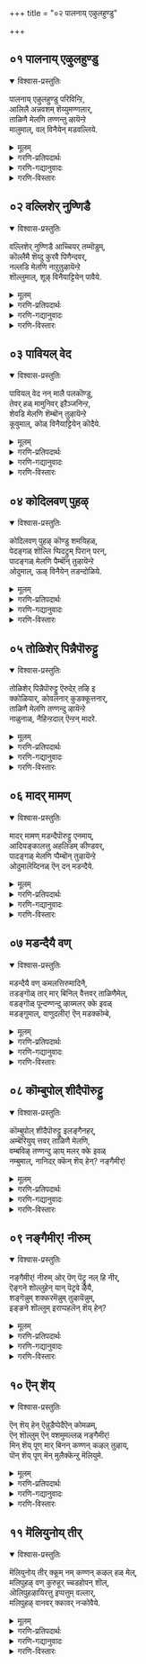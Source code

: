 +++
title = "०२ पालनाय् एऴुलहुण्डु"

+++


## ०१ पालनाय् एऴुलहुण्डु
<details open><summary>विश्वास-प्रस्तुतिः</summary>

पालनाय् एऴुलहुण्डु परिविन्ऱि,  
आलिलै अन्नवशम् शॆय्युमण्णलार्,  
ताळिणै मेलणि तण्णन्तु ऴायॆन्ऱे  
मालुमाल्, वल् विनैयेन् मडवल्लिये.
</details>

<details><summary>मूलम्</summary>

पालनाय् एऴुलहुण्डु परिविन्ऱि,  
आलिलै अन्नवशम् शॆय्युमण्णलार्,  
ताळिणै मेलणि तण्णन्तु ऴायॆन्ऱे  
मालुमाल्, वल् विनैयेन् मडवल्लिये.
</details>

<details><summary>गरणि-प्रतिपदार्थः</summary>

पालन् आय् = हसुगूसागि, एऱ् उलहुउण्डु = ऎळुलोकगळन्नू कबळिसि, परिवु इन्ऱि = याव बगॆय कष्टवू इल्लदॆ \(ऎच्चरविल्लदन्तॆ\), आल् इलै= आलद ऎलॆय मेलॆ, अन्नवशम् = योगनिद्दॆयन्नु, शॆय्युम् = माडुत्तिरुव, अण्णलार् = स्वामिय, ताळ् इणै = ऎरडु पादगळ, मेल् अणि= मेलॆ मुडिसिद, तण् = तम्पाद, अम् = सॊबगिन, तुऴाय् ऎन्ऱे = तुलसि ऎन्तले, मालुमाल् = व्यामोहगॊळ्ळुत्ताळॆ, अय्यो, वल् विनैयेन् = कडुपापिष्ठळे, मडवल्लिये = युवकळाद मगळे. 
</details>

<details><summary>गरणि-गद्यानुवादः</summary>

अय्यो युवकळाद मगळु, हसुगूसागि एळु लोकगळन्नु कबळिसि, याव बगॆय कष्टवू इल्लदन्तॆ आलद ऎलॆय मेलॆ योगनिद्दॆयन्नु माडुत्तिरुव स्वामिय ऎरडु पादगळ मेलॆ मुडिसिद तम्पाद सॊबगिन तुलसि ऎन्तले व्यामोहगॊण्डिद्दाळॆ. 
</details>

<details><summary>गरणि-विस्तारः</summary>

ई तिरुवाय् मॊऴियल्लि आळ्वाररदु नायकी भाव. अवर नायकनु सर्वेश्वर. यौवन तुम्बिद सुन्दरयुवतियागि आळ्वाररु भगवन्तनल्लि अतिशयवाद व्यामोहगॊण्डिद्दारॆ. तन्न नायकनिन्द अगलि, अवनॊडनॆ मत्तॆ कूडिकॊळ्ळुवुदक्कागि हम्बलिसुत्तिद्दाळॆ ’नायकि’ अल्लदॆ, तन्न नायकन तिरुवडिगळल्लि मुडिसिद तुलसिय हारक्कागि कातरळागिद्दाळॆ.

भगवन्तनु सर्वरक्षकनष्टॆ. महाप्रळय बन्दाग ऎल्लवू सरवनाशवागदन्तॆ इडिय सृष्टियन्नॆल्ला ऒट्टागि कबळिसि, अदन्नु बीजरूपदल्लि तन्न हॊट्टॆयल्लिट्टु रक्षिसुत्तानॆ. मत्तॆ सृष्टिसमय बरुववरॆगू तानॊन्दु हसुगूसागि, निर्लिप्ततॆयिन्द, ऒन्दु आलद ऎलॆय मेलॆ मलगि योगनिद्दॆयल्लिरुत्तानॆ. इन्थ अद्भुतकारियाद भगवन्तनन्नु ऒम्मनदिन्द आश्रयिसबेकु. अवन तिरुवडिगळ प्रसादवन्नुअदर फलवागि पडॆदुकॊळ्ळबेकु. इदु आळ्वारर आशय. 

तायि हेळुत्ताळॆ- महाप्रळयदल्लि, एळुलोकगळन्नू ऒट्टागि कबळिसि, अपार जलराशियल्लि ऒन्दु आलदॆलॆयमेलॆ हसुगूसागि निद्रिसुववन तिरुवडिगळ मेलॆ अलङ्करिसिरुव तुलसियहारक्कागि युवतियाद नन्न मगळु हम्बलिसुत्तिद्दाळल्ल\! अवळ आशॆगॆ एनॆन्नोण\!
</details>



## ०२ वल्लिशेर् नुण्णिडै
<details open><summary>विश्वास-प्रस्तुतिः</summary>

वल्लिशेर् नुण्णिडै आच्चियर् तम्मॊडुम्,  
कॊल्लैमै शॆय्दु कुरवै पिणैन्दवर्,  
नल्लडि मेलणि नाऱुतुऴायॆन्ऱे  
शॊल्लुमाल्, शूऴ् विनैयाट्टियेन् पावैये.
</details>

<details><summary>मूलम्</summary>

वल्लिशेर् नुण्णिडै आच्चियर् तम्मॊडुम्,  
कॊल्लैमै शॆय्दु कुरवै पिणैन्दवर्,  
नल्लडि मेलणि नाऱुतुऴायॆन्ऱे  
शॊल्लुमाल्, शूऴ् विनैयाट्टियेन् पावैये.
</details>

<details><summary>गरणि-प्रतिपदार्थः</summary>

वल्लिशेर् = बळ्ळियन्तॆ \(बळुकुव\), नुण् = अति सण्ण, इडै = नडुवुळ्ळ, आच्चियर् तम्मॊडुम् = गॊल्लतियरॊडनॆ, कॊल्लिमै शॆय्दु = हद्दुमीरिद चेष्टॆगळन्नु माडि, कुरवै पिणैन्दवर् = रासक्रीडॆयन्नाडिदवन, नल् अडिमेल् = सॊबगिन \(ऒळ्ळॆय\) तिरुवडिगळ मेलॆ, अणि = तॊडिसिरुव \(अलङ्करिसिरुव\), नाऱु = परिमळ तुम्बिद, तुऴाय् ऎन्ऱे = तुलसि ऎन्तले, शॊल्लुम् = हेळुत्ताळॆ, आल् = अय्यो, शूळ् विनैयाट्टियेन् = अपरिमितवाद पापगळन्नु माडिदवळाद नन्न, पावैये = मगळे. 
</details>

<details><summary>गरणि-गद्यानुवादः</summary>

अपरिमितवाद पापगळन्नु माडिदवळाद नन्न मगळु, बळ्ळियन्तॆ बळुकुव अतिसण्ण नडुवुळ्ळ गॊल्लतियरॊडनॆ हद्दु मीरिद चेष्टॆगळन्नु माडि, रासक्रीडॆयनाडिदवन ऒळ्ळॆय तिरुवडिगळ मेलॆ अलङ्करिसिरुव परिमळ तुम्बिद तुलसि ऎन्तले हेळुत्ताळॆ, अय्यो\! 
</details>

<details><summary>गरणि-विस्तारः</summary>

इल्लि भगवन्तन श्रीकृष्णावतारद ऎरडु आश्चर्यकर प्रसङ्गगळन्नु हेळलागुत्तदॆ. 

श्रीकृष्णनु नन्दगोकुलदल्लि बॆळॆदद्दु अवनु हन्नॊन्दु वर्षवयस्सिनवरॆगॆ मात्र. अष्टरल्ले अवनु नाना अतिमानुषकार्यगळन्नु नडॆसि ऎल्लरन्नू बॆरगुगॊळिसिदनु. अवुगळल्लि, तन्न अत्याकर्षकतॆयिन्दलू, मधुरवाद वेणुनाददिन्दलू गोकुलद स्त्रीयरन्नु व्यामोहगॊळ्ळुवन्तॆ माडिद्दु. अवन वेणुनादवन्नु केळिद कूडले अवरु माडुत्तिद्द कार्यगळन्नु अल्लल्लिगे कैबिट्टु, यार अङ्कॆगू जग्गदॆ, वेणुनाद बन्द कडॆगॆ अवरॆल्लरू धाविसुत्तिद्दद्दु ऒन्दु. ऒन्दु शरत्कालद हुण्णिमॆय रात्रि सुन्दरवाद बॆळदिङ्गळल्लि तन्न मनमोहक वेणुगानदिन्द नन्दगोकुलद गॊल्लयुवतियरन्नॆल्ला आकर्षिसि, ऊर हॊरगण बयलिनल्लिसेरुवन्तॆ माडिदनु. बळिक, ऒब्बॊब्ब गॊल्लतियॊडनॆ ऒब्बॊब्ब कृष्णनागि निन्तु, आनन्ददिन्द अवरॆल्ल मैमरॆतु कुणिदाडुवन्तॆ माडि, रासक्रीडॆयन्नाडिद्दु ऎरडनॆय प्रसङ्ग. 

तायि हेळुत्ताळॆ- नन्न मगळु श्रीकृष्णावतारियागि आश्चर्यकर कार्यगळन्नु नडॆसिद सर्वेश्वरनल्लि अतिशयवागि व्यामोहगॊण्डिद्दाळॆ. अवन पवित्रतिरुवडिगळिगॆ मुडिसिरुव परिमळ तुम्बिद तुलसिय हारक्कागि परितपिसुत्तिद्दाळॆ, अय्यो.
</details>



## ०३ पावियल् वेद
<details open><summary>विश्वास-प्रस्तुतिः</summary>

पावियल् वेद नन् मालै पलकॊण्डु,  
तेवर् हळ् मामुनिवर् इऱैञ्जनिन्ऱ,  
शेवडि मेलणि शॆम्बॊन् तुऴायॆन्ऱे  
कूवुमाल्, कोळ् विनैयाट्टियेन् कॊदैये.
</details>

<details><summary>मूलम्</summary>

पावियल् वेद नन् मालै पलकॊण्डु,  
तेवर् हळ् मामुनिवर् इऱैञ्जनिन्ऱ,  
शेवडि मेलणि शॆम्बॊन् तुऴायॆन्ऱे  
कूवुमाल्, कोळ् विनैयाट्टियेन् कॊदैये.
</details>

<details><summary>गरणि-प्रतिपदार्थः</summary>

पा इयल् = गानक्कॆ हॊन्दिकॊण्डिरुव \(छन्दो बद्धवाद\), वेदम् = वेदगळ, नल् पलमालै = उत्तमवाद हलवारु मालॆगळन्नु, कॊण्डु = बळसुत्ता, शेवर् हळ् = देवतॆगळु, मामुनिवर् = महर्षिगळू, इऱैञ्ज निन्ऱ = स्तुतिसुत्तिरुववन, शे अडि मेल् = सुन्दरवाद तिरुवडिगळ मेलॆ, अणि = मुडिसिरुव, शॆम् पॊन् = अपरञ्जि चिन्नदन्थ, तुऴाय् ऎन्ऱे = तुलसि ऎन्तले, कूवुम् = कूगिहेळुत्ताळॆ, आल् = अय्यो, कोळ् विनैयाट्टियेन् = प्रबल पापगळन्नु माडिदवळाद नन्न, कोदैये = \(सुन्दरवाद कूदलुळ्ळ\) मगळे. 
</details>

<details><summary>गरणि-गद्यानुवादः</summary>

गानक्कॆ हॊन्दिकॊण्डिरुव \(छन्दोबद्धवाद\) वेदगळ उत्तमवाद हलवारु मालॆगळन्नु बळसिकॊण्डु, देवतॆगळू महर्षिगळू स्तुतिसुत्तिरुववन सुन्दरवाद तिरुवडिगळ मेलॆ मुडिसिरुव अपरञ्जि चिन्नदन्थ तुलसि ऎन्तले, प्रबलपातकगळन्नु माडिदवळाद नन्न मगळु \(सुन्दरवाद तलॆगूदलुळ्ळवळु\) कूगुत्ताळल्ल, अय्यो. 
</details>

<details><summary>गरणि-विस्तारः</summary>

सर्वेश्वरनु पाल्गडलल्लि शेषनन्नु हासुगॆयागि माडिकॊण्डु, लक्ष्मीदेवियिन्द नित्यकैङ्कर्य माडिसिकॊण्डु पवडिसिरुव विभवावतारिय विवरणॆ इल्लि बरुत्तदॆ. 

तायि हेळुत्ताळॆ- सुन्दरवाद उद्दवाद तलॆगूदलुळ्ळ नन्न ऎळॆय हरॆयद मगळु ब्रह्मादि देवतॆगळिन्द नारदादि महर्षिगळिन्दलू प्रतिदिनवू पूजिसि स्तुतिसल्पडुव सर्वेश्वरन तिरुवडिगळिगॆ समर्पिसिरुव तुलसिय हारबेकॆन्दु परितपिसुत्तिद्दाळॆ, अय्यो.
</details>



## ०४ कोदिलवण् पुहऴ्
<details open><summary>विश्वास-प्रस्तुतिः</summary>

कोदिलवण् पुहऴ् कॊण्डु शमयिहळ्,  
पेदङ्गळ् शॊल्लि प्पिदट्रुम् पिरान् परन्,  
पादङ्गळ् मेलणि पैम्बॊन् तुऴायॆन्ऱे  
ओदुमाल्, ऊऴ् विनैयेन् तडन्दोळिये.
</details>

<details><summary>मूलम्</summary>

कोदिलवण् पुहऴ् कॊण्डु शमयिहळ्,  
पेदङ्गळ् शॊल्लि प्पिदट्रुम् पिरान् परन्,  
पादङ्गळ् मेलणि पैम्बॊन् तुऴायॆन्ऱे  
ओदुमाल्, ऊऴ् विनैयेन् तडन्दोळिये.
</details>

<details><summary>गरणि-प्रतिपदार्थः</summary>

कोदु इल् = कॊरतॆये इल्लद, वण् = विलक्षणवाद, पुहऴ् = गुणकीर्तिगळन्नु, कॊण्डु = ऎत्तिकॊण्डु, शमयिहळ् = \(विविधामतानुयायिगळु, पेदङ्गळ् शॊल्लि= \(विधविधवागि\) भेदगळन्नु कल्पिसिकॊण्डु हेळि, पिदट्रुम् = वदरुत्तिरुव \(वटगुट्टुव\), पिरान् = सर्वेश्वरनाद, परन् = परदल्लिरुववन, पादङ्गळ् = पादगळ, मेल् = मेलॆ, अणि = अलङ्कृतवागिरुव, पै = सुन्दरवाद पॊन् = चिन्नदन्थ, तुऴाय् = तुलसि, ऎन्ऱे = ऎन्तले, ओदुम् = पठिसुत्ताळॆ, आल् = अय्यो, ऊऴ् विनैयेन् = मितियिल्लद पापिष्ठळाद नन्न, तड तोऴिये = उद्दनाद तोळुगळुळ्ळवळे. 
</details>

<details><summary>गरणि-गद्यानुवादः</summary>

कॊरतॆये इल्लद अद्वितीयवाद गुणकीर्तिगळन्नु ऎत्तिकॊण्डु मतानुयायिगळु भेदगळन्नु कल्पिसिकॊण्डु वटगुट्टुव परात्परन पादगळ मेलॆ अलङ्कृतवाद चिन्नदन्तॆ सुन्दरवाद तुलसि ऎन्तले ओदुत्तिद्दाळॆ, अय्यो, मितिमीरिद पापिष्ठळाद नन्न उद्दनाद तोळुगळुळ्ळवळे. 
</details>

<details><summary>गरणि-विस्तारः</summary>

कॊरतॆये इल्लद अद्वितीयवाद गुणकीर्तिगळन्नु ऎत्तिकॊण्डु मतानुयायिगळु भेदगळन्नु कल्पिसिकॊण्डु वटगुट्टुवपरात्परन पादगळ मेलॆ अलङ्कृतवाद चिन्नदन्तॆ सुन्दरवाद तुलसि ऎन्तले ओदुत्तिद्दाळॆ, अय्यो, मितिमीरिद पापिष्ठळादनन्नु उद्दनाद तोळुगळुळ्ळवळे. 

इल्लि भगवन्तन ’परत्व’द विषयवन्नु ऎत्तिकॊळ्ळलागिदॆ. परदल्लिरुव सर्वेश्वरनु परिशुद्धनु, परिपूर्णनु मत्तु सर्वरक्षकनु. अवन गुणगळु असङ्ख्यातवादवु, कीर्ति अपारवादद्दु. 

बेरॆबेरॆ मतगळन्नु अनुसरिसुव भूलोकवासिगळु आ सर्वेश्वरन कळङ्करहितवाद गुणकीर्तिगळन्नु तम्म मतबोधॆगॆ तक्कन्तॆ बण्णकट्टि, भेदगळन्नु कल्पिसिकॊण्डु वाग्वाद माडुत्तारॆ. आ मूलक तम्म मतवे हॆच्चॆन्दू, तम्म वादवे सरियॆन्दू, कॊच्चिकॊळ्ळुत्तारॆ. याव मतानुयायि एने हेळलि भगवन्तनु मात्र निष्कळङ्कनाद, परिपूर्णनाद सर्वेश्वरनॊब्बने. 

तायि हेळुत्ताळॆ- याव रीतियलू कॊरतॆयिल्लद गुणपरिपूर्णनाद परात्परनाद सर्वेश्वरन पादगळन्नु अलङ्करिसिरुव तुलसिय हारक्कागि उद्दनाद तोळुगळु सुन्दरियाद नन्न मगळु आशिसि कॊरगुत्ताळल्ल, नानॆन्थ कडुपापि\! अदन्नु अवळिगॆ ऒदगिसि कॊडलारॆनल्ल\!
</details>



## ०५ तोळिशेर् पिन्नैपॊरुट्टु
<details open><summary>विश्वास-प्रस्तुतिः</summary>

तोळिशेर् पिन्नैपॊरुट्टु ऎरुदेऱ् तऴि इ  
क्कोळियार्, कोवलनार् कुडक्कूत्तनार्,  
ताळिणै मेलणि तण्णन्दु ऴायॆन्ऱे  
नाळुनाळ्, नैहिन्ऱदाल् ऎन्ऱन् मादरे.
</details>

<details><summary>मूलम्</summary>

तोळिशेर् पिन्नैपॊरुट्टु ऎरुदेऱ् तऴि इ  
क्कोळियार्, कोवलनार् कुडक्कूत्तनार्,  
ताळिणै मेलणि तण्णन्दु ऴायॆन्ऱे  
नाळुनाळ्, नैहिन्ऱदाल् ऎन्ऱन् मादरे.
</details>

<details><summary>गरणि-प्रतिपदार्थः</summary>

तोळि = \(सुन्दरवाद\) उद्दनाद तोळुगळुळ्ळवळू, शेर् = सौन्दर्यदिन्द कूडिदवळू आद, पिन्नैपॊरुट्टु = नप्पिन्नैदेविगोस्करवागि, ऎरुदु एऴ् = एळु गूळिगळन्नु, तऴिइकोळियार् = अडगिसिद शक्तियुळ्ळवनू, कोवलनार् = गोवळनादवनू \(गोवळनागि अवतरिसिदवनू\), कुडम् कूत्तनार् = कॊडद कुणितवन्नाडिदवनू, आद श्रीकृष्णावतारिय, ताळ् इणै = ऎरडु पादगळ, मेल् = मेलॆ, अणि = अलङ्कृतवाद, तण्= तम्पाद, अम् = सुन्दरवाद, तुऴाय् ऎन्ऱे = तुलसि ऎन्नुत्तले, नाळुम् नाळ् = प्रतिदिनवू, नैहिरदु = कॊरगुत्तिद्दाळॆ, आल् = अय्यो, ऎन् तन् मादरे = नन्न मगळे. 
</details>

<details><summary>गरणि-गद्यानुवादः</summary>

उद्दवाद तोळुगळुळ्ळ सुन्दरियाद नप्पिन्नैदेविगोस्करवागि एळु गूळिगळन्नु अडगिसिद समर्थनादवनू, गोवळनागि अवतरिसिदवनू, कॊडद कुणितवन्नाडिदवनू आद श्रीकृष्णावतारिय ऎरडु पादगळ मेलॆ अलङ्कृतवाद तम्पाद मत्तु सुन्दरवाद तुलसि ऎन्नुत्तले दिनदिनवू नन्न मगळु कॊरगुत्ताळल्ल.
</details>

<details><summary>गरणि-विस्तारः</summary>

इल्लि भगवन्तन लीलावतारद विषयवन्नु ऎत्तिकॊळ्ळलागिदॆ. भगवन्तन अवतारगळल्लि, मानुष मत्ति अतिमानुष लीलॆगळल्लि परिपूर्णनॆन्दु व्यक्तपडिसिद श्रीकृष्णावतारवन्नु कुरितु हेळलागुत्तदॆ. 

“तोळि शेर् नप्पिन्नै पॊरुट्टु ऎरुदेऴ् तऴी इक्कोळियार्” – श्रीकृष्णनु नप्पिन्नैदेवियन्नु मदुवॆयाद विषयविदु. गोवळकुलद कुम्भनॆम्ब राजनु तानु साकि कॊब्बिसिद्द एळु गूळिगळन्नु ऒब्बने ऎदुरिसि यारु अवुगळन्नु कट्टिहाकुवनो अवनिगॆ तन्न एकैकपुत्रियू परमसुन्दरियू आद सत्यॆ \(नप्पिन्नै\) ऎम्बवळन्नु कॊट्टु मदुवॆ माडिकॊडुवुदागि फणतॊट्टिद्दनु. श्रीकृष्णनिगॆ ई विषय तिळियितु. कूडले अवनु अल्लिगॆ होगि, एळुगूळिगळन्नू ऒब्बने ऎदुरिसि, अवुगळन्नडगिसि, कट्टिहाकिदनु. मत्तु सत्यॆयन्नु मदुवॆयादनु. भगवन्तन सामर्थ्यक्कॆ ऎणॆयुण्टॆ? 

“कोवलनार्, कुडाक्कूत्तनार्” – भगवन्तनु देवकि वसुदेवरिगॆ नीडिद वरक्कॆ फलवागि, गोवळकुलदल्लि, अवर मगनागि हुट्टिदनु. अवनु चिक्कन्दिनल्लि नानालीलाविनोदगळिन्द गोवळकुलक्के अच्चुमॆच्चादनु. कॊडद कुणितवन्नाडुवुदरल्लि तानु अद्वितीय चतुरनू चमत्कारियू ऎन्दु आडि तोरिसि, अवरन्नॆल्ला बॆरगुगॊळिसिदनु. 

तायि हेळुत्ताळॆ- गोवळनागि हुट्टि, कॊडद कुणितदल्लि साटियिल्लदवनु ऎनिसिकॊण्ड, कॊब्बि बॆळॆद एळु गूळिगळन्नू ऒब्बने ऎदुरिसि अवुगळन्नडगिसिद परमसमर्थनाद श्रीकृष्णावतारियाद भगवन्तन तिरुवडिगळ मेलॆ मुडिसिरुव तम्पाद सॊबगिन तुलसिगागि दिनदिनवू ऎडॆबिडदन्तॆ हम्बलिसुत्ता नन्न मगळु कृशळागिद्दाळल्ल?
</details>



## ०६ मादर् मामण्
<details open><summary>विश्वास-प्रस्तुतिः</summary>

मादर् मामण् मडन्दैपॊरुट्टु एनमाय्,  
आदियङ्कालत्तु अहलिडम् कीण्डवर्,  
पादङ्गळ् मेलणि प्पैम्बॊन् तुऴायॆन्ऱे  
ओदुमालॆय्दिनळ् ऎन् दन् मडन्दैये.
</details>

<details><summary>मूलम्</summary>

मादर् मामण् मडन्दैपॊरुट्टु एनमाय्,  
आदियङ्कालत्तु अहलिडम् कीण्डवर्,  
पादङ्गळ् मेलणि प्पैम्बॊन् तुऴायॆन्ऱे  
ओदुमालॆय्दिनळ् ऎन् दन् मडन्दैये.
</details>

<details><summary>गरणि-प्रतिपदार्थः</summary>

मादर् = सुन्दरियाद, मा मण् = विस्तारवाद भूमियॆम्ब, मडन्दै पॊरुट्टु = श्रीमतिगोस्कर, एनम् आय् = महावराहनागि, आदि = आदियल्लि, अम् कालत्तु = सुन्दरवाद कालदल्लि, अहल् इडम् = विस्तारवाद भूमण्डलवन्नु, कीण्डवर् = हिडिदु ऎत्तिदवन, पादङ्गळ्मेल् = पादगळ मेल् = पादगळ मेलॆ, अणि = अलङ्कृतवाद, प्पॆपॊन् तुऴाय् ऎन्ऱे = चिन्नदन्तॆ सुन्दरवाद \(आकर्षकवाद\) तुलसि ऎन्तले, ओदुम् = हेळुवन्थ, माल्= व्यामोहवन्नु, ऎय्दिनळ् = हॊन्दिदळु. ऎन् तन् = नन्न, मडन्दैये = मगळे. 
</details>

<details><summary>गरणि-गद्यानुवादः</summary>

सुन्दरियाद श्रेष्ठळाद भूमियॆम्ब श्रीमतिगोस्कर आदियल्लिसुन्दरवाद कालदल्लि महावराहनागि, विस्तारवाद भूमण्डलवन्नु हिडिदु ऎत्तिदवन पादगळ मेलॆ अलङ्कृतवाद चिन्नदन्तॆ सुन्दरवू आकर्षकवू आद तुलसि ऎन्तले हेळुत्तिरुवन्थ व्यामोहवन्नु नन्न मगळु हॊन्दिदळु. 
</details>

<details><summary>गरणि-विस्तारः</summary>

इल्लि सर्वेश्वरन मत्तॊन्दु अवतारवन्नु कुरितु हेळलागुत्तदॆ. 

हिन्दॆ, ऒन्दु कालदल्लि, हिरण्याक्षनॆम्ब राक्षसनु भूमियन्नु अपहरिसिकॊण्डु, विस्तारवाद कडलल्लि मुळुगि ऎल्लियो अडगिकॊण्डनु. भगवन्तनु आ भूदेवियन्नु रक्षिसुवुदक्कागि, महावराहनागि अवतरिसि, घुडिघुडिसुत्ता नीरिनल्लि नुग्गि, अडगिकॊण्डिद्द हिरण्याक्षनन्नु तन्न कोरॆहल्लिनिन्द सीळिहाकि, नीरिनल्लि अडगिद्द भूमियन्नु हिडिदु मेलक्कॆत्ति अदन्नु अदर स्थळदल्लि निल्लिसिदनु. आग ब्रह्मादि देवतॆगळु अल्लिगॆ बन्दु, दिव्यवाद तुलसियिन्द स्वामिय तिरुवडिगळन्नु अर्चिसि स्तुतिसिदरु. 

तायि हेळुत्ताळॆ- हिन्दॆ, ऒन्दु ऒळ्ळॆय कालदल्लि भूदेवियु नीरिनल्लि अडगि होगिद्दाग, भगवन्तनु महावराहनागि अवतरिसि, तन्न कोरॆहल्लिनिन्द भूदेवियन्नु मेलक्कॆत्तिदनु. अवन पादगळिगॆ मुडिसिद दिव्यवाद तुलसिगागि नन्न मगळु व्यामोहगॊण्डु कातरगॊण्डिद्दाळॆ अय्यो. 

“अहलिडम् कीण्डवर्” – ऎम्बल्लि, “अहल् इडम्” – विशालवाद स्थळवन्नु, ऎन्दरॆ, ऎदॆयन्नु,”कीण्डवर्’ – सीळिदवन – ऎन्दू अर्थमाडबहुदु ऎनिसुत्तदॆ.
</details>



## ०७ मडन्दैयै वण्
<details open><summary>विश्वास-प्रस्तुतिः</summary>

मडन्दैयै वण् कमलत्तिरुमादिनै,  
तडङ्गॊळ् तार् मार् बिनिल् वैत्तवर् ताळिणैमेल्,  
वडङ्गॊळ् पून्दण्णन्दु ऴाय्मलर् क्के इवळ्  
मडङ्गुमाल्, वाणुदलीर्\! ऎन् मडक्कॊम्बे,
</details>

<details><summary>मूलम्</summary>

मडन्दैयै वण् कमलत्तिरुमादिनै,  
तडङ्गॊळ् तार् मार् बिनिल् वैत्तवर् ताळिणैमेल्,  
वडङ्गॊळ् पून्दण्णन्दु ऴाय्मलर् क्के इवळ्  
मडङ्गुमाल्, वाणुदलीर्\! ऎन् मडक्कॊम्बे,
</details>

<details><summary>गरणि-प्रतिपदार्थः</summary>

मडन्दैयै = युवतियाद, वण् = सुन्दरवाद, कमलम् = कमलदल्लि हुट्टिद, तिरुमादिनै = श्रीदेवियन्नु, तडम् कॊळ् = विशालवाड, तार् मार्बिनिल् = मालॆयन्नु धरिसिरुव ऎदॆयल्लि, वैत्त = इट्टुकॊण्ड ताळ् इणै मेल् = ऎरडु पादगळ मेलॆ, वडम् कॊळ् = अलङ्कृतवाद, पू = सुन्दरवाद, तण् अम् तुऴाय्मलर् क्के = तम्पाद मत्तु सॊबगिन तुलसिय हूविगागि, इवळ् = इवळु, मडङ्गुम् आल् = सॊरगिहोगुत्ताळॆ अय्यो, वाळ् नुदलीर् = हॊळपुळ्ळ नॆत्तियुळ्ळवरे, ऎन् = नन्न, मडक्कॊम्बे = मुग्धबालकिये. 
</details>

<details><summary>गरणि-गद्यानुवादः</summary>

हॊळपुळ्ळ नॆत्तियवरे, नन्न मुग्धबालकियाद इवळु युवतियाद, सुन्दरवाद कमलदल्लि हुट्टिद श्रीदेवियन्नु विशालवाद, मालॆयन्नु धरिसिद, ऎदॆयल्लि इट्टुकॊण्ड ऎरडु पादगळ मेलॆ अलङ्कृतवाद सुन्दरवाद तम्पाद मत्तु सॊबगिन तुलसिय हूविगागि सॊरगिहोगुत्तिद्दाळॆ, अय्यो. 
</details>

<details><summary>गरणि-विस्तारः</summary>

समुद्रमथनद कालदल्लि पाल्गडलल्लि कमलदल्लि उद्भविसिद श्रीदेवियु वरिसि मदुवॆयाद विषयवन्नु कुरित सूचनॆ इल्लिदॆ. 

परस्पर विरोधिगळाद देवासुररन्नु कूडिसि, अवरिन्द पाल्गडलन्नु भगवन्तनु कडॆयिसिदाग, मुख्यवागि बेकागिद्द अमृतवल्लदॆ, बेरॆ अनेक अपरूप वस्तुगळु उद्भविसिदवु. आग, कमलद हूविनल्लि लक्ष्मीदेवियू उद्भविसिदळु. अल्लि नॆरॆदिद्द ऎल्लरल्लू अत्यन्त सुन्दरनू, सकलगुणलक्षण सम्पन्ननू आद महाविष्णुवन्नु \(श्रीमन्नारायणनन्नु\) लक्ष्मीदेवि वरिसिदळु. अदक्कॆ तक्कन्तॆ, स्वामियु आकॆयन्नु अत्यन्त प्रेमदिन्द तन्न वक्षस्थलदल्ले इरिसिकॊण्डनु.

तायि हेळुत्ताळॆ- मातॆयरे, मुग्धळाद नन्न मगळु लक्ष्मीपतियाद श्रीमन्नारायणन पादगळ मेलॆ अलङ्कृतवागिरुव परिमळ पुष्पगळिन्द तुम्बिद तुलसिगागि सॊरगि होगुत्तिद्दाळॆ, अय्यो\!
</details>



## ०८ कॊम्बुपोल् शीदैपॊरुट्टु
<details open><summary>विश्वास-प्रस्तुतिः</summary>

कॊम्बुपोल् शीदैपॊरुट्टु इलङ्गैनहर्,  
अम्बॆरियुय् त्तवर् ताळिणै मेलणि,  
वम्बविऴ् तण्णन्दु ऴाय् मलर् क्के इवळ्  
नम्बुमाल्, नानिदऱ् क्कॆन् शॆय् हेन्? नङ्गैमीर्\!
</details>

<details><summary>मूलम्</summary>

कॊम्बुपोल् शीदैपॊरुट्टु इलङ्गैनहर्,  
अम्बॆरियुय् त्तवर् ताळिणै मेलणि,  
वम्बविऴ् तण्णन्दु ऴाय् मलर् क्के इवळ्  
नम्बुमाल्, नानिदऱ् क्कॆन् शॆय् हेन्? नङ्गैमीर्\!
</details>

<details><summary>गरणि-प्रतिपदार्थः</summary>

कॊम्बुपोल् = बळ्ळिय हागॆ, इरुव, सीदै पॊरुट्टु = सीतॆगोस्कर, इलङ्गै नहर् = लङ्कापट्टणक्कॆ, अम्बु ऎरि = बॆङ्किय बाणगळन्नु, उय् त्तवर् = प्रयोगिसिदवर, ताळ् इणै मेल् = ऎरडु पादगळ मेलॆ, अणि = मुडिसिरुव, वम्बु अविऴ् = परिमळवन्नु अरळिसुव, तण् अम् तुऴाय् मलर् क्के = तम्पाद मत्तु सॊबगिन तुलसिय हूविगागिये, इवळ् नम्बम् = इवळु आशिसुत्ताळॆ, आल् = अय्यो, नान् = नानु, इदऱ् कु = इदक्कॆ, ऎन् शॆय् हेन् = एनु माडलि, नङ्गै मीर् = सुदतियरे. 
</details>

<details><summary>गरणि-गद्यानुवादः</summary>

बळ्ळिय हागॆ इरुव सीतॆगोस्करवागि लङ्कापट्टणक्कॆ बॆङ्किय बाणगळन्नु प्रयोगिसिदवर ऎरडु पादगळ मेलॆ अलङ्कृतवागिरुव तम्पाद मत्तु सॊगसाद परिमळवन्नु हरडुव तुलसिय हॊगळिगागिये इवळु आशिसुत्ताळॆ, अय्यो\! इदक्कॆ नानेनु माडलि सुदतियरे. 
</details>

<details><summary>गरणि-विस्तारः</summary>

भगवन्तन श्रीरामावतारद विषयवन्नु इल्लि ऎत्तिकॊळ्ळलागिदॆ. 

क्षत्रिय वंशदल्लि श्रीरामनु सामान्य मानवनागि अवतरिसि, तन्न बिल्गारिकॆयिन्दलू तोळ्बलदिन्दलू मूरुलोकगळन्नू महापराक्रमि ऎनिसिद रावणासुरन समृद्धवू सुन्दरवू आद लङ्कापट्टणवन्नु सुट्टु बूदिमाडिदनु. अदु रावणनु माडिद महापराधवाद सीतापहरणक्कागि. 

तायि हेळुत्ताळॆ- बळ्ळियन्तॆ कोमलळाद सीतादेविगोस्करवागि बॆङ्किय बाणगळिन्द दुर्बेध्यवाद लङ्कापट्टणवन्नु सुट्टु बूडिमाडिद श्रीरामावतारिय तिरुवडिगळ मेलॆ मुडिसिरुव परिमळ् तुम्बिद तुलसिगागि नन्नमगळु आशिसुत्ताळल्ल\! अय्यो, नानेनु माडलि? अदु अवळिगॆ लभिसुवुदे?
</details>



## ०९ नङ्गैमीर्\! नीरुम्
<details open><summary>विश्वास-प्रस्तुतिः</summary>

नङ्गैमीर्\! नीरुम् ओर् पॆण् पॆट्रु नल् हि नीर्,  
ऎङ्गने शॊल्लुहेन् यान् पॆट्रवे ऴैयै,   
शङ्गॆन्नुम् शक्करमॆन्नुम् तुऴायॆन्नुम्,  
इङ्ङने शॊल्लुम् इराप्पहलॆन् शॆय् हेन्?
</details>

<details><summary>मूलम्</summary>

नङ्गैमीर्\! नीरुम् ओर् पॆण् पॆट्रु नल् हि नीर्,  
ऎङ्गने शॊल्लुहेन् यान् पॆट्रवे ऴैयै,   
शङ्गॆन्नुम् शक्करमॆन्नुम् तुऴायॆन्नुम्,  
इङ्ङने शॊल्लुम् इराप्पहलॆन् शॆय् हेन्?
</details>

<details><summary>गरणि-प्रतिपदार्थः</summary>

नङ्गैमीर् = सुदतियरे, नीरुम् = नीवू सह, ओर्= ऒन्दु \(ऒब्बळु\) पॆण् पॆट्रु= हॆण्णन्नु हॆत्तु, नल् हि नीर् = नॊन्दिरुविरि, ऎङ्ङने शॊल्लुहेन् = एनॆन्दु हेळलि \(हेग हेळलि\), यान् = नानु पॆट्रवेऴैयै = हडॆद समयवन्नु, शङ्गमॆन्नुम् = शङ्ख ऎन्नुत्ताळॆ, शक्करम् ऎन्नुम् = चक्र ऎन्नुत्ताळि, तुऴाय् ऎन्नुम् = तुलसि ऎन्नुत्ताळॆ, इङ्गने शॊल्लुम् = हीगॆये हेळुत्ताळॆ, इराप्पहल् = रात्रि हगलू, ऎन् शॆय् हेन् = एनु माडलि. 
</details>

<details><summary>गरणि-गद्यानुवादः</summary>

सुदतियरे, नीवु सह ऒन्दु हॆण्णन्नु हडॆदु नॊन्दिरुविरि. नानु पडॆद वेळॆयन्नु एनॆन्दु \(हेगॆ\) हेळलि? ’शङ्ख’ ऎन्नुत्ताळॆ. ’चक्र’ ऎन्नुत्ताळॆ. ’तुलसि’ ऎन्नुत्ताळॆ. हीगॆये रात्रियू हगलू ऎडॆबिडदन्तॆ हेळुत्तिरुत्ताळॆ. एनु माडलि? 
</details>

<details><summary>गरणि-विस्तारः</summary>

भगवन्तनु धरिसिरुव दिव्यायुधगळन्नू अवनन्नु अलङ्करिसिरुव हू तुलसि मुन्तादवन्नू कुरितु ऎडॆबिडदन्तॆ स्मरिसुत्तिद्दरू अवनन्नु स्मरिसिदन्तॆये आगुवुदॆन्दु इल्लि हेळलागुत्तदॆ. 

तायि हेळुत्ताळॆ, सुदतियरे, नीवू सह हॆण्णुहॆत्तवरे\! अवळ विषयदल्लि नॊन्दिरुववरे\! नन्न मगळन्नु हडॆद घळिगॆ यावुदॆन्दु नानु हेगॆ हेळलि? अवळादरो भगवन्तन दिव्यायुधगळन्नू अवनिगॆ मुडिसि, तॊडिसिरुव तुलसि मुन्तादवन्नू कुरितु, ऎडॆबिडदन्तॆ, हगलु रात्रि ऎन्नदन्तॆ स्मरिसुत्तिरुत्ताळॆ एनु माडलि? 

भगवन्तनन्नु कुरित याव बगॆय स्मरणॆयादरू श्रेयस्करवल्लवे?
</details>



## १० ऎन् शॆय्
<details open><summary>विश्वास-प्रस्तुतिः</summary>

ऎन् शॆय् हेन् ऎन्नुडैप्पेदैऎन् कोमळम्,  
ऎन् शॊल्लुम् ऎन् वशमुमल्लळ् नङ्गैमीर्\!  
मिन् शॆय् पूण् मार् बिनन् कण्णन् कऴल् तुऴाय्,  
पॊन् शॆय् पूण् मॆन् मुलैक्कॆन्ऱु मॆलियुमे.
</details>

<details><summary>मूलम्</summary>

ऎन् शॆय् हेन् ऎन्नुडैप्पेदैऎन् कोमळम्,  
ऎन् शॊल्लुम् ऎन् वशमुमल्लळ् नङ्गैमीर्\!  
मिन् शॆय् पूण् मार् बिनन् कण्णन् कऴल् तुऴाय्,  
पॊन् शॆय् पूण् मॆन् मुलैक्कॆन्ऱु मॆलियुमे.
</details>

<details><summary>गरणि-प्रतिपदार्थः</summary>

ऎन् शॆय् हेन् = नानेनु माडलि? ऎन्नुडै = नन्न, पेदै = मगळागि \(यौवन तुम्बिदवळागि\), ऎन् कोमळम् = नन्न सुकुमारियागि, ऎन् शॊल्लुम् = एनु हेळुत्ताळॆ \(एनेनो हेळुत्ताळॆ\), ऎन् वशमुम् अल्लळ् = नन्न वशवागिरुववळु अल्ल, नङ्गैमीर् = सुदतियरे, मिन् शॆय् = मिञ्चिन हॊळपुळ्ळ, पूण् = आभरणगळुळ्ळ, मार् बिनन् = ऎदॆयुळ्ळवनाद, कण्णन् = \(अत्याकर्षकनाद\) श्रीकृष्णावतारिय, कऴल् = पादगळ मेलण, तुऴाय् = तुलसियु, पॊन् शॆय् = चिन्नदन्तिरुव \(चिन्नदिन्दाद\) पूण् = आभरणगळुळ्ळ, मॆन् मुलैक्कु = मृदुवाद मॊलॆगळिगॆ \(मुडिसलु\), ऎन्ऱु = ऎन्दु हेळुत्ता, मॆलियुमे = कृशगॊळ्ळुत्ताळॆ. 
</details>

<details><summary>गरणि-गद्यानुवादः</summary>

सुदतियरे, नानेनु माडलि\! यौवनतुम्बिद सुकुमारियाद नन्न मगळु एनेनो हेळुत्ताळॆ. अवळु नन्न मातन्नु केळुववळल्ल. \(नन्न वशवागिल्ल\). मिञ्चिनन्तॆ हॊळॆयुव आभरणगळुळ्ळ ऎदॆयवनाद अत्याश्चर्यकारिय \(श्रीकृष्णावतारिय\) पादगळ मेलण तुलसियु चिन्नद आभरणगळुळ्ळ \(चिन्नदन्तॆ आभरणवागिरुव\) मृदुवाद मॊलॆगळिगॆ \(मुडिसुवुदक्कॆ\) ऎन्नुत्ता कृशगॊळ्ळुत्ताळल्ल\! 
</details>

<details><summary>गरणि-विस्तारः</summary>

तन्न मगळु इदुवरॆगॆ ’भगवन्तन पादगळिगॆ मुडिसिद तुलसि’ ऎन्दु हेळुत्ताळॆन्दु अवळ तायि तन्न गॆळतियरिगॆ हेळुत्तिद्दळष्टॆ. ई पाशुरदल्लि, आ तुलसिगागि अवळिगॆ अष्टु कातुरवेकॆ? अदरिन्द अवळिगॆ उपयोगवेनु? ऎम्बुदन्नु मगळु स्पष्टपडिसुत्ताळॆन्दु तायि हेळुत्ताळॆ.

याव हॆङ्गसादरू तन्न नॆरॆहॊरॆय हॆङ्गळॊडनॆ तन्न य आन्तर्यगळन्नुहेळिकॊळ्ळुवुदू, अवर सलहॆयन्नु स्वीकरिसुवुदू स्वाभाविकवादद्दु. आ रीतियल्लि तायि इल्लि हेळिकॊळ्ळुवुदु. आ सुदतियरु सलहॆ माडुत्तारॆ. “अम्मा अवळु निन्न मगळे अल्लवे? नीने अवळन्नु तिद्दि, सरियाद दारिगॆ तरबेकाद्दु निन्न कर्तव्यवल्लवे? ऎन्दु केळिरबहुदेनो\! अदक्कॆ ई पाशुर तायिय तक्क उत्तरवेनो ऎम्बन्तिदॆ. 

“मिन् शॆय् पूण् मार् बिनन्” – भगवन्तन वक्षस्थलदल्लि कौस्तुभवॆम्ब अनर्घरत्न आभरणवागि तूगाडुत्तदॆ. अदु मिञ्चिगिन्तलू मिगिलागि हॊळॆयुत्ता, अवन वक्ष स्थलवन्नु बॆळगिसुत्तदॆ. 

“पॊन् शॆय् पूण् मॆन् मुलैक्कु” – भगवन्तन बॆळगुव वक्षस्थलक्कॆ हॊन्दिहोलुव अवळ ऎदॆय वर्णनॆ इल्लिदॆ. अदु चिन्नदन्तॆ आकर्षकवू हॊळपू उळ्ळद्दु. अदर मेलॆ उब्बिरुव ऎरडु मॊलॆगळु चिन्नद कळशदन्तॆ इवॆ. अवु मृदुवादवु. अवळ ऎळॆय यौवनक्कॆ तक्कन्तॆ आकर्षक सुन्दरवागिवॆ. 

तायि हेळुत्ताळॆ- सुदतियरे, नन्न मगळु ऎळॆय हरॆयदवळु. नानवळन्नु कोमलवागि बॆळॆसिद्देनॆ. अवळीग नन्न मातिगॆ सग्गुवुदिल्ल. अवळु सर्वेश्वरनाद भगवन्तन वशवर्तिनियागिद्दाळॆ. तन्न मनसार अवनन्नु तन्न पतियागि वरिसिद्दाळो हेगो. अवनल्लि अतीव व्यामोहगॊण्डिद्दाळॆ. अवन दिव्यपादगळ मेलण तुलसिगागि हम्बलिसुत्ताळॆ. आ तुलसियु दॊरॆतुदादरॆ, अदन्नु चिन्नद कलशदन्तॆ इरुव तन्न मृदुवाद मॊलॆगळिगॆ मुडिसबेकॆन्नुत्ताळॆ. तनगॆ सुलभवागि प्राप्तवागद वस्तुविगागि हम्बलिसुत्ता अवळु कृशगॊण्डिद्दाळॆ. इदक्कॆ नानेनु माडलि? इन्नाव उपाय हुडुकलि? 

भगवद्व्यामोहवन्नु बॆळॆसिकॊण्डिरुववरिगॆ जनसामान्यर, प्रापञ्चिक रीतिय मातागलि मार्गवागलि हिडिसुवुदिल्ल. अवर जाडे अवरिगॆ सरि.
</details>



## ११ मॆलियुनोय् तीर्
<details open><summary>विश्वास-प्रस्तुतिः</summary>

मॆलियुनोय् तीर् क्कूम् नम् कण्णन् कऴल् हळ् मेल्,  
मलिपुहऴ् वण् कुरुहूर् च्चडहोपन् शॊल्,  
ऒलिपुहऴायिरत्तु इप्पत्तुम् वल्लार्,  
मलिपुहऴ् वानवर् क्कावर् नऱ्कोवैये.
</details>

<details><summary>मूलम्</summary>

मॆलियुनोय् तीर् क्कूम् नम् कण्णन् कऴल् हळ् मेल्,  
मलिपुहऴ् वण् कुरुहूर् च्चडहोपन् शॊल्,  
ऒलिपुहऴायिरत्तु इप्पत्तुम् वल्लार्,  
मलिपुहऴ् वानवर् क्कावर् नऱ्कोवैये.
</details>

<details><summary>गरणि-प्रतिपदार्थः</summary>

मॆलियुम् नोय् = सङ्कटपडुव, कष्टदुःखादिगळन्नु, तीर् क्कूम् = नीगिसुव \(कॊनॆगाणिसुव\), नम्= नम्म \(नमगॆ अत्यन्त प्रियनाद\), कण्णन् = अत्याकर्षकन \(श्रीकृष्णावतारिय\), कऴल् हळ् मेल् = पादगळ विषयवागि, मलि पुहऴ् = व्यापकवाद कीर्तिय वण् कुरुहूर् = सुन्दरवाद तिरुक्कूरु हूरिन, शडहोपन् शॊल् = शठगोपन \(नम्माळ्वारर\) मातुगळाद, ऒलुपुहऴ् = भगवत् कीर्तिकरवाद, आयिरत्तु = ऒन्दु साविरदल्लि \(साविर पाशुरगळल्लि\), इ-पत्तुम् = ई हत्तन्नु, वल्लार् = बल्लवरु, मलि पुहऴ् = परमकीर्तिवन्तराद, वानवर् क्कु = नित्यसूरिगळिगॆ, आवर् = आगुत्तारॆ, नल् कोवैये = उत्तम रीतियल्लि सरिसमरे. 
</details>

<details><summary>गरणि-गद्यानुवादः</summary>

सङ्कटगॊळिसुव कष्टदुःखादिगळन्नु कॊनॆगाणिसुव नम्म अत्यन्त प्रियनाद श्रीकृष्णावतारिय तिरुवडिगळ विषयवागि व्यापकवाद कीर्तियन्नुळ्ळ सुन्दरवाद तिरुक्कूरुहूरिन शठगोपन \(नम्माळ्वारर\) मातुगळाद भगवत् कीर्तिकरवाद ऒन्दुसाविर पाशुरगळल्लि ई हत्तन्नु बल्लवरु परम कीर्तिवन्तराद नित्यसूरिगळॊडनॆ उत्तमवागि सरिदूगुववरे आगुत्तारॆ. 
</details>

<details><summary>गरणि-विस्तारः</summary>

ई तिरुवाय् मॊऴिगॆ इदु कडॆय पाशुर. ई तिरुवाय् मॊऴियल्लि आळ्वाररु ’नायकि’यागि, तन्न प्रियतमनाद नायकन तिरुवडिगळ मेलिरुव तुलसिगागि आशिसुत्ताळॆ. अदन्नु तन्न ऎदॆयल्लिट्टुकॊण्डु आनन्दिसबेकॆन्दु परिपरियागि हम्बलिसुत्ताळॆ. 

जनन-मरणवॆम्ब सङ्कटवन्नू, प्रतियॊन्दु हुट्टिनल्लू अनुभविसुव कर्मानुसारवाद कष्टदुःखगळन्नू नीगिसुवुदक्कॆ ऒन्दे ऒन्दु सुलभवाद उपायविदॆ. अदे भगवन्तन नाना अवतारगळन्नू अवुगळल्लि स्वामियु नडॆसिद आश्चर्याद्भुत कार्यगळन्नू स्मरिसुत्ता, भगवन्तन गुणस्वभावगळन्नु कीर्तिसुत्ता, भगवन्नामगळन्नु जपिसुत्ता, अवन कृपॆगागि आशिसि, अत्यन्त कातरगॊळ्ळुवुदे अदक्कॆ सुलभ साधनगळु.

ई बगॆय तीव्रवाद हम्बलवन्नु आत्मनू पडॆदुकॊळ्ळुवुदादरॆ, अवनु भगवन्तनिगॆ अत्यन्त प्रियनागुत्तानॆ. ’नायकि’ यागि आळ्वाररु जनसामान्यक्कॆ उपदेशिसुत्तिरुवुदु इदन्ने. भगवन्तन तिरुवडिगळन्नु बिडदॆ आश्रयिसि, भजिसुत्तिरुववनिगॆ भगवत्कटाक्षवू, भगवत्सन्निधियल्लि उत्तमवाद स्थानवू तप्पदॆ लभिसुवुदु ऎम्बुदन्ने ई तिरुवाय् मॊऴि फलश्रुतियागि हेळुत्तदॆ.
</details>
